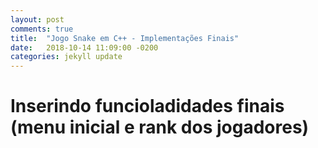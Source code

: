 ```yaml
---
layout: post
comments: true
title:  "Jogo Snake em C++ - Implementações Finais"
date:   2018-10-14 11:09:00 -0200
categories: jekyll update
---
```


[jekyll-docs]: https://jekyllrb.com/docs/home
[jekyll-gh]:   https://github.com/jekyll/jekyll
[jekyll-talk]: https://talk.jekyllrb.com/

 
# Inserindo funcioladidades finais (menu inicial e rank dos jogadores)




 









  



 

 
 

  


